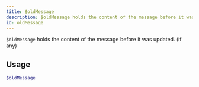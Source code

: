 ```yaml
---
title: $oldMessage
description: $oldMessage holds the content of the message before it was updated. (if any)
id: oldMessage
---
```


`$oldMessage` holds the content of the message before it was updated. (if any)

## Usage

```php
$oldMessage
```